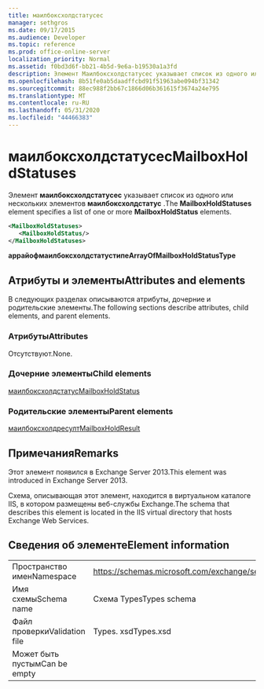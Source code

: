 ```yaml
---
title: маилбоксхолдстатусес
manager: sethgros
ms.date: 09/17/2015
ms.audience: Developer
ms.topic: reference
ms.prod: office-online-server
localization_priority: Normal
ms.assetid: f0bd3d6f-bb21-4b5d-9e6a-b19530a1a3fd
description: Элемент Маилбоксхолдстатусес указывает список из одного или нескольких элементов Маилбоксхолдстатус.
ms.openlocfilehash: 8b51fe0ab5daadffcbd91f51963abe094bf31342
ms.sourcegitcommit: 88ec988f2bb67c1866d06b361615f3674a24e795
ms.translationtype: MT
ms.contentlocale: ru-RU
ms.lasthandoff: 05/31/2020
ms.locfileid: "44466383"
---
```

# <a name="mailboxholdstatuses"></a><span data-ttu-id="48702-103">маилбоксхолдстатусес</span><span class="sxs-lookup"><span data-stu-id="48702-103">MailboxHoldStatuses</span></span>

<span data-ttu-id="48702-104">Элемент **маилбоксхолдстатусес** указывает список из одного или нескольких элементов **маилбоксхолдстатус** .</span><span class="sxs-lookup"><span data-stu-id="48702-104">The **MailboxHoldStatuses** element specifies a list of one or more **MailboxHoldStatus** elements.</span></span> 
  
```XML
<MailboxHoldStatuses>
   <MailboxHoldStatus/>
</MailboxHoldStatuses>
```

<span data-ttu-id="48702-105">**аррайофмаилбоксхолдстатустипе**</span><span class="sxs-lookup"><span data-stu-id="48702-105">**ArrayOfMailboxHoldStatusType**</span></span>

## <a name="attributes-and-elements"></a><span data-ttu-id="48702-106">Атрибуты и элементы</span><span class="sxs-lookup"><span data-stu-id="48702-106">Attributes and elements</span></span>

<span data-ttu-id="48702-107">В следующих разделах описываются атрибуты, дочерние и родительские элементы.</span><span class="sxs-lookup"><span data-stu-id="48702-107">The following sections describe attributes, child elements, and parent elements.</span></span>
  
### <a name="attributes"></a><span data-ttu-id="48702-108">Атрибуты</span><span class="sxs-lookup"><span data-stu-id="48702-108">Attributes</span></span>

<span data-ttu-id="48702-109">Отсутствуют.</span><span class="sxs-lookup"><span data-stu-id="48702-109">None.</span></span>
  
### <a name="child-elements"></a><span data-ttu-id="48702-110">Дочерние элементы</span><span class="sxs-lookup"><span data-stu-id="48702-110">Child elements</span></span>

[<span data-ttu-id="48702-111">маилбоксхолдстатус</span><span class="sxs-lookup"><span data-stu-id="48702-111">MailboxHoldStatus</span></span>](mailboxholdstatus.md)
  
### <a name="parent-elements"></a><span data-ttu-id="48702-112">Родительские элементы</span><span class="sxs-lookup"><span data-stu-id="48702-112">Parent elements</span></span>

[<span data-ttu-id="48702-113">маилбоксхолдресулт</span><span class="sxs-lookup"><span data-stu-id="48702-113">MailboxHoldResult</span></span>](mailboxholdresult.md)
  
## <a name="remarks"></a><span data-ttu-id="48702-114">Примечания</span><span class="sxs-lookup"><span data-stu-id="48702-114">Remarks</span></span>

<span data-ttu-id="48702-115">Этот элемент появился в Exchange Server 2013.</span><span class="sxs-lookup"><span data-stu-id="48702-115">This element was introduced in Exchange Server 2013.</span></span>
  
<span data-ttu-id="48702-116">Схема, описывающая этот элемент, находится в виртуальном каталоге IIS, в котором размещены веб-службы Exchange.</span><span class="sxs-lookup"><span data-stu-id="48702-116">The schema that describes this element is located in the IIS virtual directory that hosts Exchange Web Services.</span></span>
  
## <a name="element-information"></a><span data-ttu-id="48702-117">Сведения об элементе</span><span class="sxs-lookup"><span data-stu-id="48702-117">Element information</span></span>

|||
|:-----|:-----|
|<span data-ttu-id="48702-118">Пространство имен</span><span class="sxs-lookup"><span data-stu-id="48702-118">Namespace</span></span>  <br/> |https://schemas.microsoft.com/exchange/services/2006/types  <br/> |
|<span data-ttu-id="48702-119">Имя схемы</span><span class="sxs-lookup"><span data-stu-id="48702-119">Schema name</span></span>  <br/> |<span data-ttu-id="48702-120">Схема Types</span><span class="sxs-lookup"><span data-stu-id="48702-120">Types schema</span></span>  <br/> |
|<span data-ttu-id="48702-121">Файл проверки</span><span class="sxs-lookup"><span data-stu-id="48702-121">Validation file</span></span>  <br/> |<span data-ttu-id="48702-122">Types. xsd</span><span class="sxs-lookup"><span data-stu-id="48702-122">Types.xsd</span></span>  <br/> |
|<span data-ttu-id="48702-123">Может быть пустым</span><span class="sxs-lookup"><span data-stu-id="48702-123">Can be empty</span></span>  <br/> ||
   

